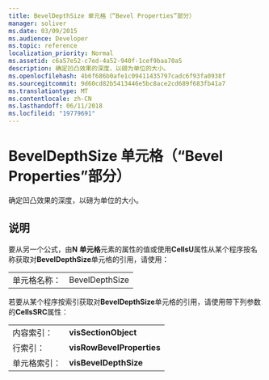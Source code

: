 ```yaml
---
title: BevelDepthSize 单元格（“Bevel Properties”部分）
manager: soliver
ms.date: 03/09/2015
ms.audience: Developer
ms.topic: reference
localization_priority: Normal
ms.assetid: c6a57e52-c7ed-4a52-940f-1cef9baa70a5
description: 确定凹凸效果的深度，以磅为单位的大小。
ms.openlocfilehash: 4b6f686b0afe1c09411435797cadc6f93fa0938f
ms.sourcegitcommit: 9d60cd82b5413446e5bc8ace2cd689f683fb41a7
ms.translationtype: MT
ms.contentlocale: zh-CN
ms.lasthandoff: 06/11/2018
ms.locfileid: "19779691"
---
```

# <a name="beveldepthsize-cell-bevel-properties-section"></a>BevelDepthSize 单元格（“Bevel Properties”部分）

确定凹凸效果的深度，以磅为单位的大小。 
  
## <a name="remarks"></a>说明

要从另一个公式，由**N** **单元格**元素的属性的值或使用**CellsU**属性从某个程序按名称获取对**BevelDepthSize**单元格的引用，请使用： 
  
|||
|:-----|:-----|
| 单元格名称：  <br/> | BevelDepthSize  <br/> |
   
若要从某个程序按索引获取对**BevelDepthSize**单元格的引用，请使用带下列参数的**CellsSRC**属性： 
  
|||
|:-----|:-----|
| 内容索引：  <br/> |**visSectionObject** <br/> |
| 行索引：  <br/> |**visRowBevelProperties** <br/> |
| 单元格索引：  <br/> |**visBevelDepthSize** <br/> |
   

